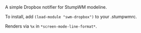 A simple Dropbox notifier for StumpWM modeline.

To install, add `(load-module "swm-dropbox")` to your .stumpwmrc.

Renders via `%x` in `*screen-mode-line-format*`.
